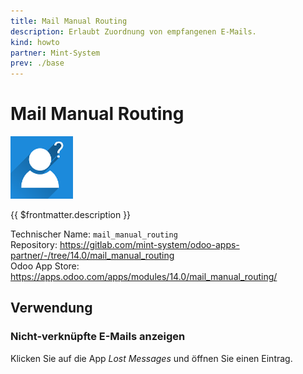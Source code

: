 ```yaml
---
title: Mail Manual Routing
description: Erlaubt Zuordnung von empfangenen E-Mails.
kind: howto
partner: Mint-System
prev: ./base
---
```


# Mail Manual Routing

![](attachments/odoo_icon_mail_manual_routing.png)

{{ $frontmatter.description }}

Technischer Name: `mail_manual_routing`\
Repository: <https://gitlab.com/mint-system/odoo-apps-partner/-/tree/14.0/mail_manual_routing>\
Odoo App Store: <https://apps.odoo.com/apps/modules/14.0/mail_manual_routing/>

## Verwendung

### Nicht-verknüpfte E-Mails anzeigen

Klicken Sie auf die App _Lost Messages_ und öffnen Sie einen Eintrag.
